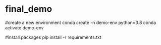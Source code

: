 # final_demo


#create a new environment 
conda create -n demo-env python=3.8
conda activate demo-env

#install packages
pip install -r requirements.txt
